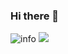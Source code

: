 ### Hi there 👋

![info](https://github-readme-stats.vercel.app/api?username=xteamwx&show_icons=true&count_private=true&hide=prs&theme=default_repocard)
![](https://visitor-badge.glitch.me/badge?page_id=xteamwx.readme)

<!--
**xteamwx/xteamwx** is a ✨ _special_ ✨ repository because its `README.md` (this file) appears on your GitHub profile.

Here are some ideas to get you started:

- 🔭 I’m currently working on ...
- 🌱 I’m currently learning ...
- 👯 I’m looking to collaborate on ...
- 🤔 I’m looking for help with ...
- 💬 Ask me about ...
- 📫 How to reach me: ...
- 😄 Pronouns: ...
- ⚡ Fun fact: ...
-->
